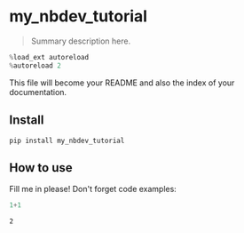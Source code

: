 # my_nbdev_tutorial
> Summary description here.


```python
%load_ext autoreload
%autoreload 2
```

This file will become your README and also the index of your documentation.

## Install

`pip install my_nbdev_tutorial`

## How to use

Fill me in please! Don't forget code examples:

```python
1+1
```




    2



